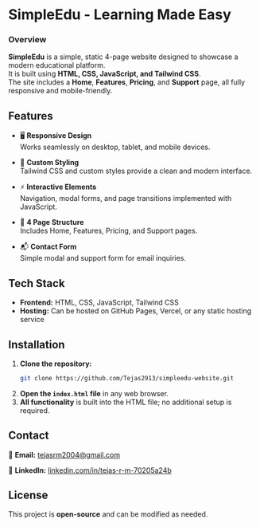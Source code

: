 # **SimpleEdu - Learning Made Easy**


### Overview
**SimpleEdu** is a simple, static 4-page website designed to showcase a modern educational platform.  
It is built using **HTML, CSS, JavaScript, and Tailwind CSS**.  
The site includes a **Home**, **Features**, **Pricing**, and **Support** page, all fully responsive and mobile-friendly.  

## Features
- 🖥️ **Responsive Design**  
  Works seamlessly on desktop, tablet, and mobile devices.

- 🎨 **Custom Styling**  
  Tailwind CSS and custom styles provide a clean and modern interface.

- ⚡ **Interactive Elements**  
  Navigation, modal forms, and page transitions implemented with JavaScript.

- 📄 **4 Page Structure**  
  Includes Home, Features, Pricing, and Support pages.

- 📬 **Contact Form**  
  Simple modal and support form for email inquiries.

## Tech Stack
- **Frontend:** HTML, CSS, JavaScript, Tailwind CSS  
- **Hosting:** Can be hosted on GitHub Pages, Vercel, or any static hosting service

## Installation
1. **Clone the repository:**
   ```sh
   git clone https://github.com/Tejas2913/simpleedu-website.git
   ```
2. **Open the `index.html` file** in any web browser.  
3. **All functionality** is built into the HTML file; no additional setup is required.

## Contact
📩 **Email:** tejasrm2004@gmail.com  

💼 **LinkedIn:** [linkedin.com/in/tejas-r-m-70205a24b](https://www.linkedin.com/in/tejas-r-m-70205a24b/)  

## License
This project is **open-source** and can be modified as needed.



